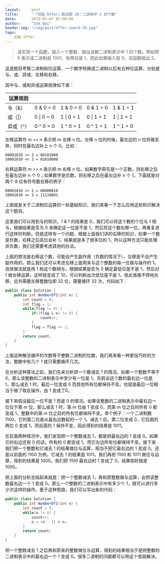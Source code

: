```yaml
---
layout:     post
title:      "「剑指 Offer」面试题 10：二进制中 1 的个数"
date:       2019-01-07 01:00:00
author:     "Ink Bai"
header-img: "/img/post/offer-sword-10.jpg"
tags:
    剑指 Offer
---
```


> 请实现一个函数，输入一个整数，输出该数二进制表示中 1 的个数。例如把 9 表示成二进制是 1001，有两位是 1。因此如果输入是 9，该函数输出 2。

这道题目考察二进制和位运算，一个数字转换成二进制以后有五种位运算，分别是与、或、异或、左移和右移。

其中与、或和异或运算规律如下表：

|运算规则|||||
|-|-|-|-|-|
|与（&）|0 & 0 = 0|1 & 0 = 0|0 & 1 = 0|1 & 1 = 1|
|或（&#124;）|0 &#124; 0 = 0|1 &#124; 0 = 1|0 &#124; 1 = 1|1 &#124; 1 = 1|
|异或（^）|0 ^ 0 = 0|1 ^ 0 = 1|0 ^ 1 = 1|1 ^ 1 = 0|

左移运算符 m << n 表示把 m 左移 n 位。左移 n 位的时候，最左边的 n 位将被丢弃，同时在最右边补上 n 个 0。比如：

```
00001010 << 2 = 00101000
10001010 << 3 = 01010000
```

右移运算符 m >> n 表示把 m 右移 n 位。如果数字原先是一个正数，则右移之后在最左边补 n 个 0；如果数字是负数，则右移之后在最左边补 n 个 1。下面就是对两个 8 位有符号数右移的例子：

```
00001010 >> 2 = 00000010
10001010 >> 3 = 11110001
```

上面就是关于二进制位运算的一些基础知识，我们来看一下怎么应用这些知识解决这个题目。

这里我们可以用到与的知识，1 & 1 的结果是 0，我们可以将这个数的个位与 1 相与，根据结果是否为 0 来确定这一位是不是 1，然后将这个数右移一位，再重复进行这样的判断。但是这样有一个问题，根据上面我们讲的右移的知识，如果一个数是负数，右移之后高位会补 1，结果就是多了很多位的 1，所以这种方法只能处理非负数，我们还需要考虑其他的办法。

上面的想法是右移这个数，可能会产生副作用（负数的情况下），左移是不会产生副作用的，那么我们还可以考虑左移上面用来与这个整数的每一位做与操作的 1。具体做法就是用 1 和这个数相与，根据结果是否为 0 确定最低位是不是 1，然后对 1 做左移运算，这样就变成了 10，可以判断出次低位是不是 1，依此类推不停地左移，总共需要左移整数位即 32 位，需要循环 32 次，代码如下：

```java
public class Solution {
    public int NumberOf1(int n) {
        int count = 0;
        int flag = 1;
        while(flag != 0) {
            if((flag & n) != 0) {
                count++;
            }
            flag = flag << 1;
        }
        return count;
    }
}
```

上面这种解法循环的次数等于整数二进制的位数，我们再来看一种更加巧妙的方法，整数中有几个 1 就只需要循环几次。

在分析这种算法之前，我们先来分析把一个数减去 1 的情况。如果一个整数不等于 0，那么该整数的二进制表示中至少有一位是 1。先假设这个数的最右边一位是 1，那么减去 1 时，最后一位变成 0 而其他所有位都保持不变。也就是最后一位相当于做了取反操作，由 1 变成了0。

接下来假设最后一位不是 1 而是 0 的情况。如果该整数的二进制表示中最右边一位位于第   m 位，那么减去 1 时，第 m 位由 1 变成 0，而第 m 位之后的所有 0 都变成 1，整数中的第 m 位之前的所有位都保持不变。举个例子：一个二进制数 1100，它的第二位是从最右边数起的一个 1。减去 1 后，第二位变成 0，它后面的两位 0 变成 1，而前面的 1 保持不变，因此得到的结果是 1011。

在前面两种情况中，我们发现把一个整数减去 1，都是把最右边的 1 变成 0。如果它的右边还有 0 的话，所有的 0 都变成 1，而它左边所有位都保持不变。接下来我们把一个整数和它减去 1 的结果做位与运算，相当于把它最右边的 1 变成 0。还是以前面的 1100 为例，它减去 1 的结果是 1011。我们再把 1100 和 1011 做位与运算，得到的结果是 1000。我们把 1100 最右边的 1 变成了 0，结果刚好就是 1000。

把上面的分析总结起来就是：把一个整数减去 1，再和原整数做与运算，会把该整数最右边一个 1 变成 0。那么一个整数的二进制表示中有多少个 1，就可以进行多少次这样的操作。基于这种思路，我们可以写出新的代码：

```java
public class Solution {
    public int NumberOf1(int n) {
        int count = 0;
        while(n != 0) {
            count++;
            n = (n - 1) & n;
        }
        return count;
    }
}
```

把一个整数减去 1 之后再和原来的整数做位与运算，得到的结果相当于是把整数的二进制表示中的最右边一个 1 变成 0。很多二进制的问题都可以用这个思路解决。
